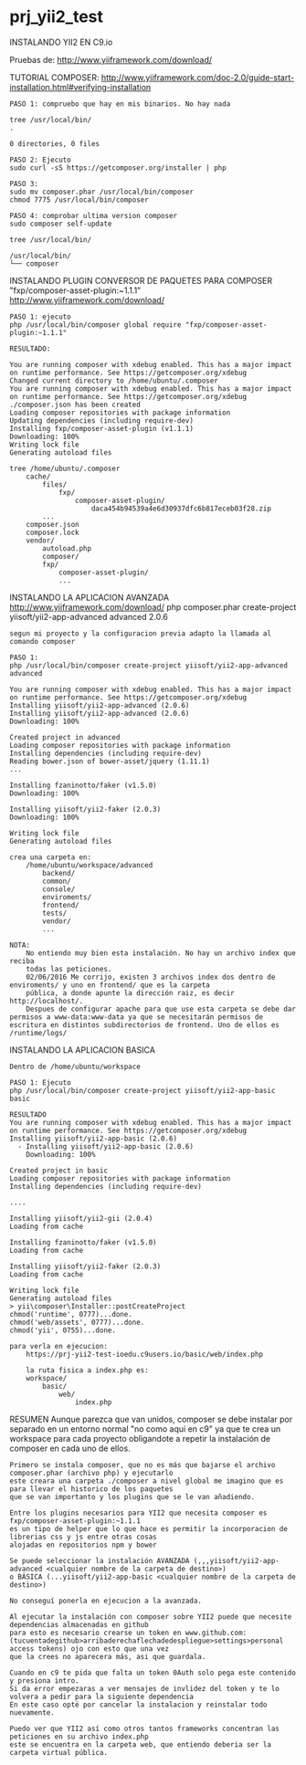 # prj_yii2_test
INSTALANDO YII2 EN C9.io

Pruebas de: http://www.yiiframework.com/download/


TUTORIAL COMPOSER:
    http://www.yiiframework.com/doc-2.0/guide-start-installation.html#verifying-installation

    PASO 1: compruebo que hay en mis binarios. No hay nada
    
    tree /usr/local/bin/
    .
    
    0 directories, 0 files
    
    PASO 2: Ejecuto 
    sudo curl -sS https://getcomposer.org/installer | php
    
    PASO 3: 
    sudo mv composer.phar /usr/local/bin/composer
    chmod 7775 /usr/local/bin/composer 

    PASO 4: comprobar ultima version composer
    sudo composer self-update

    tree /usr/local/bin/
    
    /usr/local/bin/
    └── composer
    
INSTALANDO PLUGIN CONVERSOR DE PAQUETES PARA COMPOSER "fxp/composer-asset-plugin:~1.1.1"
    http://www.yiiframework.com/download/
    
    PASO 1: ejecuto
    php /usr/local/bin/composer global require "fxp/composer-asset-plugin:~1.1.1"
    
    RESULTADO:
    
    You are running composer with xdebug enabled. This has a major impact on runtime performance. See https://getcomposer.org/xdebug
    Changed current directory to /home/ubuntu/.composer
    You are running composer with xdebug enabled. This has a major impact on runtime performance. See https://getcomposer.org/xdebug
    ./composer.json has been created
    Loading composer repositories with package information
    Updating dependencies (including require-dev)
    Installing fxp/composer-asset-plugin (v1.1.1)
    Downloading: 100%         
    Writing lock file
    Generating autoload files

    tree /home/ubuntu/.composer
        cache/
            files/
                fxp/
                    composer-asset-plugin/
                        daca454b94539a4e6d30937dfc6b817eceb03f28.zip
            ...
        composer.json
        composer.lock
        vendor/
            autoload.php
            composer/
            fxp/
                composer-asset-plugin/
                ...
                
INSTALANDO LA APLICACION AVANZADA 
    http://www.yiiframework.com/download/
    php composer.phar create-project yiisoft/yii2-app-advanced advanced 2.0.6
    
    segun mi proyecto y la configuracion previa adapto la llamada al comando composer
    
    PASO 1: 
    php /usr/local/bin/composer create-project yiisoft/yii2-app-advanced advanced
    
    You are running composer with xdebug enabled. This has a major impact on runtime performance. See https://getcomposer.org/xdebug
    Installing yiisoft/yii2-app-advanced (2.0.6)
    Installing yiisoft/yii2-app-advanced (2.0.6)
    Downloading: 100%         
    
    Created project in advanced
    Loading composer repositories with package information
    Installing dependencies (including require-dev)
    Reading bower.json of bower-asset/jquery (1.11.1)
    ...
    
    Installing fzaninotto/faker (v1.5.0)
    Downloading: 100%         

    Installing yiisoft/yii2-faker (2.0.3)
    Downloading: 100%         

    Writing lock file
    Generating autoload files    

    crea una carpeta en:
        /home/ubuntu/workspace/advanced
            backend/
            common/
            console/
            enviroments/
            frontend/
            tests/
            vendor/
            ...
        
    NOTA:
        No entiendo muy bien esta instalación. No hay un archivo index que reciba
        todas las peticiones.
        02/06/2016 Me corrijo, existen 3 archivos index dos dentro de enviroments/ y uno en frontend/ que es la carpeta
        pública, a donde apunte la dirección raiz, es decir http://localhost/.
        Despues de configurar apache para que use esta carpeta se debe dar permisos a www-data:www-data ya que se necesitarán permisos de escritura en distintos subdirectorios de frontend. Uno de ellos es /runtime/logs/
        
INSTALANDO LA APLICACION BASICA  

    Dentro de /home/ubuntu/workspace
    
    PASO 1: Ejecuto
    php /usr/local/bin/composer create-project yiisoft/yii2-app-basic basic
    
    RESULTADO
    You are running composer with xdebug enabled. This has a major impact on runtime performance. See https://getcomposer.org/xdebug
    Installing yiisoft/yii2-app-basic (2.0.6)
      - Installing yiisoft/yii2-app-basic (2.0.6)
        Downloading: 100%         
    
    Created project in basic
    Loading composer repositories with package information
    Installing dependencies (including require-dev)
    
    ....
    
    Installing yiisoft/yii2-gii (2.0.4)
    Loading from cache
    
    Installing fzaninotto/faker (v1.5.0)
    Loading from cache
    
    Installing yiisoft/yii2-faker (2.0.3)
    Loading from cache

    Writing lock file
    Generating autoload files
    > yii\composer\Installer::postCreateProject
    chmod('runtime', 0777)...done.
    chmod('web/assets', 0777)...done.
    chmod('yii', 0755)...done.
    
    para verla en ejecucion:
        https://prj-yii2-test-ioedu.c9users.io/basic/web/index.php
        
        la ruta fisica a index.php es:
        workspace/
            basic/
                web/
                    index.php
                
RESUMEN
    Aunque parezca que van unidos, composer se debe instalar por separado en un entorno normal "no como aqui en c9" ya que
    te crea un workspace para cada proyecto obligandote a repetir la instalación de composer en cada uno de ellos.
    
    Primero se instala composer, que no es más que bajarse el archivo composer.phar (archivo php) y ejecutarlo
    este creara una carpeta ./composer a nivel global me imagino que es para llevar el historico de los paquetes
    que se van importanto y los plugins que se le van añadiendo.
    
    Entre los plugins necesarios para YII2 que necesita composer es fxp/composer-asset-plugin:~1.1.1
    es un tipo de helper que lo que hace es permitir la incorporacion de librerias css y js entre otras cosas
    alojadas en repositorios npm y bower
    
    Se puede seleccionar la instalación AVANZADA (,,,yiisoft/yii2-app-advanced <cualquier nombre de la carpeta de destino>) 
    o BÁSICA (...yiisoft/yii2-app-basic <cualquier nombre de la carpeta de destino>)
    
    No conseguí ponerla en ejecucion a la avanzada.
    
    Al ejecutar la instalación con composer sobre YII2 puede que necesite dependencias almacenadas en github
    para esto es necesario crearse un token en www.github.com:
    (tucuentadegithub>arribaderechaflechadedespliegue>settings>personal access tokens) ojo con esto que una vez
    que la crees no aparecera más, asi que guardala.
    
    Cuando en c9 te pida que falta un token 0Auth solo pega este contenido y presiona intro.
    Si da error empezaras a ver mensajes de invlidez del token y te lo volvera a pedir para la siguiente dependencia
    En este caso opté por cancelar la instalacion y reinstalar todo nuevamente.
    
    Puedo ver que YII2 así como otros tantos frameworks concentran las peticiones en su archivo index.php
    este se encuentra en la carpeta web, que entiendo deberia ser la carpeta virtual pública.
    
    
    
    
    
    
